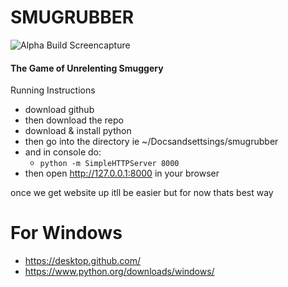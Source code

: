 # SMUGRUBBER
![Alpha Build Screencapture](https://github.com/frigginglorious/smugrubber/img/screencap.gif)
#### The Game of Unrelenting Smuggery
Running Instructions
- download github
- then download the repo
- download & install python
- then go into the directory ie ~/Docsandsettsings/smugrubber
- and in console do:
  -  ``` python -m SimpleHTTPServer 8000 ``` 
- then open http://127.0.0.1:8000 in your browser

once we get website up itll be easier but for now thats best way

For Windows
===========
* https://desktop.github.com/
* https://www.python.org/downloads/windows/